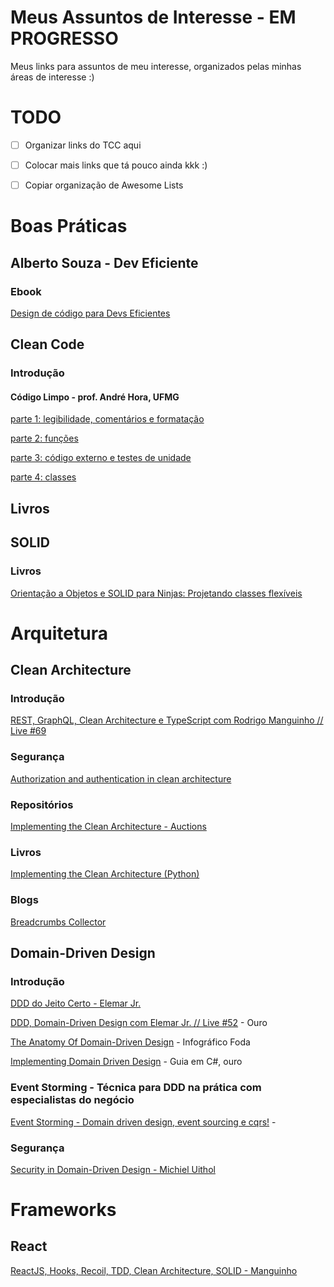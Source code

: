 # Meus Assuntos de Interesse - EM PROGRESSO
Meus links para assuntos de meu interesse, organizados pelas minhas áreas de interesse :)

# TODO
- [ ] Organizar links do TCC aqui 
- [ ] Colocar mais links que tá pouco ainda kkk :)
- [ ] Copiar organização de Awesome Lists


# Boas Práticas

## Alberto Souza - Dev Eficiente
### Ebook
[Design de código para 
Devs Eficientes](https://deveficiente.com/ebook)

## Clean Code

### Introdução
#### Código Limpo - prof. André Hora, UFMG

[parte 1: legibilidade, comentários e formatação](https://homepages.dcc.ufmg.br/~andrehora/teaching/es2/8-codigo-limpo-parte-1.pdf)

[parte 2: funções](https://homepages.dcc.ufmg.br/~andrehora/teaching/es2/9-codigo-limpo-parte-2.pdf)

[parte 3: código externo e testes de unidade](https://homepages.dcc.ufmg.br/~andrehora/teaching/es2/10-codigo-limpo-parte-3.pdf)

[parte 4: classes](https://homepages.dcc.ufmg.br/~andrehora/teaching/es2/11-codigo-limpo-parte-4.pdf)

## Livros


## SOLID

### Livros

[Orientação a Objetos e SOLID para Ninjas: Projetando classes flexíveis ](https://www.casadocodigo.com.br/products/livro-oo-solid)
# Arquitetura
## Clean Architecture

### Introdução

[REST, GraphQL, Clean Architecture e TypeScript com Rodrigo Manguinho // Live #69](https://www.youtube.com/watch?v=P0gpCCA8ZPs)

### Segurança
[Authorization and authentication in clean architecture](https://lessthan12ms.com/authorization-and-authentication-in-clean-architecture.html#authorization)

### Repositórios

[Implementing the Clean Architecture - Auctions](https://github.com/Enforcer/clean-architecture)
### Livros

[Implementing the Clean Architecture (Python)](https://leanpub.com/implementing-the-clean-architecture)

### Blogs

[Breadcrumbs Collector](https://breadcrumbscollector.tech/)
## Domain-Driven Design

### Introdução

[DDD do Jeito Certo - Elemar Jr.](https://www.youtube.com/watch?v=2X9Q97u4tUg&list=PLkpjQs-GfEMN8CHp7tIQqg6JFowrIX9ve)

[DDD, Domain-Driven Design com Elemar Jr. // Live #52](https://www.youtube.com/watch?v=NsQnmmIykoE) - Ouro

[The Anatomy Of Domain-Driven Design](https://leanpub.com/theanatomyofdomain-drivendesign) - Infográfico Foda

[Implementing Domain Driven Design](https://docs.abp.io/en/abp/4.0/Domain-Driven-Design-Implementation-Guide) - Guia em C#, ouro

### Event Storming - Técnica para DDD na prática com especialistas do negócio

[Event Storming - Domain driven design, event sourcing e cqrs!](https://www.youtube.com/watch?v=s8cvn2TUXoM) - 

### Segurança

[Security in Domain-Driven Design - Michiel Uithol](https://www.utwente.nl/en/eemcs/trese/graduation_projects/2008/Uithol.pdf)


# Frameworks

## React
[ReactJS, Hooks, Recoil, TDD, Clean Architecture, SOLID - Manguinho](https://www.udemy.com/course/react-com-mango/?couponCode=94FEF911E91AA808E306)
